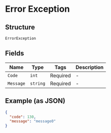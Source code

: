 
# Error Exception

## Structure

`ErrorException`

## Fields

| Name | Type | Tags | Description |
|  --- | --- | --- | --- |
| `Code` | `int` | Required | - |
| `Message` | `string` | Required | - |

## Example (as JSON)

```json
{
  "code": 130,
  "message": "message0"
}
```

